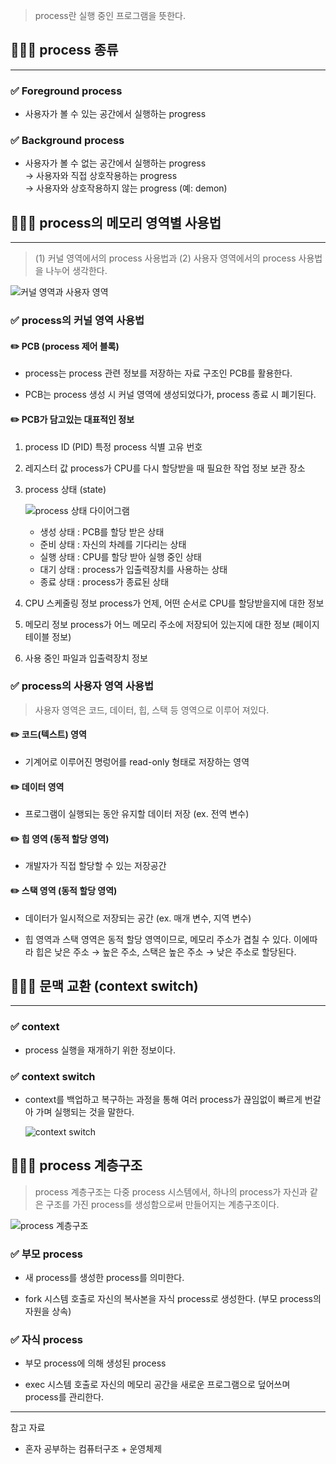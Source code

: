 > process란 실행 중인 프로그램을 뜻한다.

## 🧑🏻‍💻 process 종류
---

### ✅ Foreground process
- 사용자가 볼 수 있는 공간에서 실행하는 progress
        
### ✅ Background process
- 사용자가 볼 수 없는 공간에서 실행하는 progress  
    → 사용자와 직접 상호작용하는 progress  
    → 사용자와 상호작용하지 않는 progress (예: demon)  
    
## 🧑🏻‍💻 process의 메모리 영역별 사용법
---

> (1) 커널 영역에서의 process 사용법과 (2) 사용자 영역에서의 process 사용법을 나누어 생각한다.

![커널 영역과 사용자 영역](/img/운영체제/1-1-1.png)


### ✅ process의 커널 영역 사용법

#### ✏️ PCB (process 제어 블록)

- process는 process 관련 정보를 저장하는 자료 구조인 PCB를 활용한다.

- PCB는 process 생성 시 커널 영역에 생성되었다가, process 종료 시 폐기된다.

#### ✏️ PCB가 담고있는 대표적인 정보
1. process ID (PID)
    특정 process 식별 고유 번호

2. 레지스터 값
    process가 CPU를 다시 할당받을 때 필요한 작업 정보 보관 장소

3. process 상태 (state)

    ![process 상태 다이어그램](/img/운영체제/1-1-2.png)

    - 생성 상태 : PCB를 할당 받은 상태
    - 준비 상태 : 자신의 차례를 기다리는 상태
    - 실행 상태 : CPU를 할당 받아 실행 중인 상태
    - 대기 상태 : process가 입출력장치를 사용하는 상태
    - 종료 상태 : process가 종료된 상태

4. CPU 스케줄링 정보
    process가 언제, 어떤 순서로 CPU를 할당받을지에 대한 정보

5. 메모리 정보
    process가 어느 메모리 주소에 저장되어 있는지에 대한 정보 (페이지 테이블 정보)

6. 사용 중인 파일과 입출력장치 정보


### ✅ process의 사용자 영역 사용법

> 사용자 영역은 코드, 데이터, 힙, 스택 등 영역으로 이루어 져있다.

#### ✏️ 코드(텍스트) 영역
- 기계어로 이루어진 명렁어를 read-only 형태로 저장하는 영역

#### ✏️ 데이터 영역
- 프로그램이 실행되는 동안 유지할 데이터 저장 (ex. 전역 변수)

#### ✏️ 힙 영역 (동적 할당 영역)
- 개발자가 직접 할당할 수 있는 저장공간

#### ✏️  스택 영역 (동적 할당 영역)
- 데이터가 일시적으로 저장되는 공간 (ex. 매개 변수, 지역 변수)

- 힙 영역과 스택 영역은 동적 할당 영역이므로, 메모리 주소가 겹칠 수 있다. 이에따라 힙은 낮은 주소 → 높은 주소, 스택은 높은 주소 → 낮은 주소로 할당된다.

## 🧑🏻‍💻 문맥 교환 (context switch)
---

### ✅ context
- process 실행을 재개하기 위한 정보이다.

### ✅ context switch
- context를 백업하고 복구하는 과정을 통해 여러 process가 끊임없이 빠르게 번갈아 가며 실행되는 것을 말한다.  

    ![context switch](/img/운영체제/1-1-3.png)

## 🧑🏻‍💻 process 계층구조
> process 계층구조는 다중 process 시스템에서, 하나의 process가 자신과 같은 구조를 가진 process를 생성함으로써 만들어지는 계층구조이다.

![process 계층구조](/img/운영체제/1-1-4.png)

### ✅ 부모 process
- 새 process를 생성한 process를 의미한다.

- fork 시스템 호출로 자신의 복사본을 자식 process로 생성한다. (부모 process의 자원을 상속)

### ✅ 자식 process
- 부모 process에 의해 생성된 process

- exec 시스템 호출로 자신의 메모리 공간을 새로운 프로그램으로 덮어쓰며 process를 관리한다.

---
참고 자료
- 혼자 공부하는 컴퓨터구조 + 운영체제